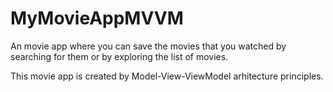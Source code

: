 # MyMovieAppMVVM

An movie app where you can save the movies that you watched by searching for them or by exploring the list of movies.

This movie app is created by Model-View-ViewModel arhitecture principles.
